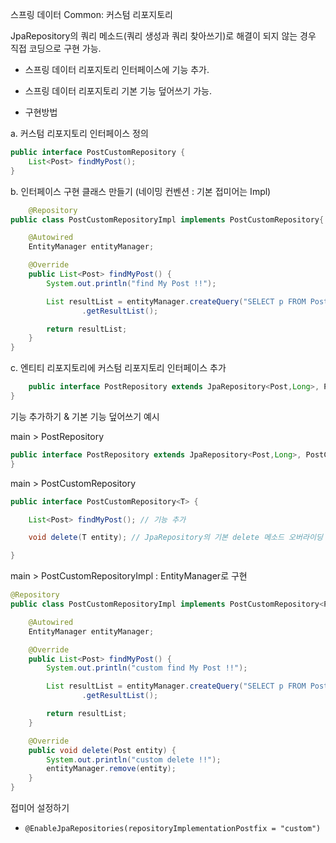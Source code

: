 스프링 데이터 Common: 커스텀 리포지토리

JpaRepository의 쿼리 메소드(쿼리 생성과 쿼리 찾아쓰기)로 해결이 되지 않는 경우 직접 코딩으로 구현 가능.

- 스프링 데이터 리포지토리 인터페이스에 기능 추가.

- 스프링 데이터 리포지토리 기본 기능 덮어쓰기 가능.

- 구현방법

a. 커스텀 리포지토리 인터페이스 정의
	
```java
public interface PostCustomRepository {
    List<Post> findMyPost();
}
```

b. 인터페이스 구현 클래스 만들기 (네이밍 컨벤션 : 기본 접미어는 Impl)
	
	
```java
	@Repository
public class PostCustomRepositoryImpl implements PostCustomRepository{

    @Autowired
    EntityManager entityManager;

    @Override
    public List<Post> findMyPost() {
        System.out.println("find My Post !!");

        List resultList = entityManager.createQuery("SELECT p FROM Post AS p")
                .getResultList();

        return resultList;
    }
}
```
	
c. 엔티티 리포지토리에 커스텀 리포지토리 인터페이스 추가 
	
```java
	public interface PostRepository extends JpaRepository<Post,Long>, PostCustomRepository {
}
```

기능 추가하기 & 기본 기능 덮어쓰기 예시

main > PostRepository

```java
public interface PostRepository extends JpaRepository<Post,Long>, PostCustomRepository<Post> {
}
```

main > PostCustomRepository

```java
public interface PostCustomRepository<T> {

    List<Post> findMyPost(); // 기능 추가

    void delete(T entity); // JpaRepository의 기본 delete 메소드 오버라이딩

}

```

main > PostCustomRepositoryImpl : EntityManager로 구현

```java
@Repository
public class PostCustomRepositoryImpl implements PostCustomRepository<Post>{

    @Autowired
    EntityManager entityManager;

    @Override
    public List<Post> findMyPost() {
        System.out.println("custom find My Post !!");

        List resultList = entityManager.createQuery("SELECT p FROM Post AS p")
                .getResultList();

        return resultList;
    }

    @Override
    public void delete(Post entity) {
        System.out.println("custom delete !!");
        entityManager.remove(entity);
    }
}
```

접미어 설정하기

- `@EnableJpaRepositories(repositoryImplementationPostfix = "custom")`


